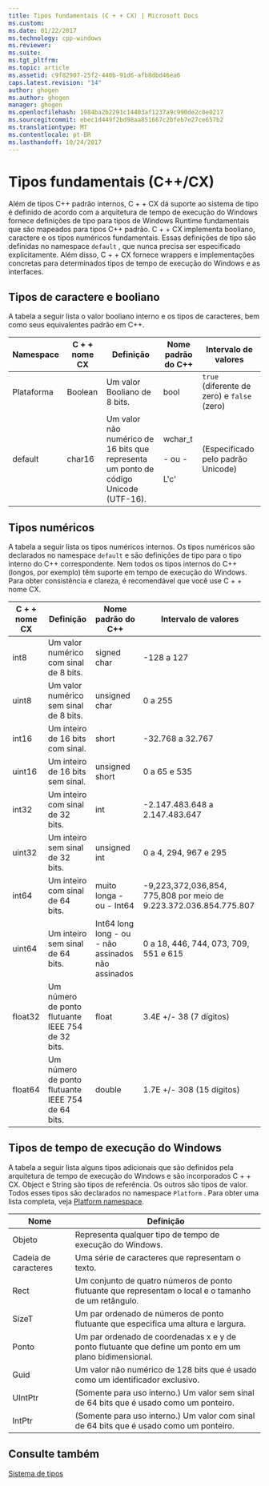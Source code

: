 ```yaml
---
title: Tipos fundamentais (C + + CX) | Microsoft Docs
ms.custom: 
ms.date: 01/22/2017
ms.technology: cpp-windows
ms.reviewer: 
ms.suite: 
ms.tgt_pltfrm: 
ms.topic: article
ms.assetid: c9f82907-25f2-440b-91d6-afb8dbd46ea6
caps.latest.revision: "14"
author: ghogen
ms.author: ghogen
manager: ghogen
ms.openlocfilehash: 1984ba2b2291c14403af1237a9c990de2c0e0217
ms.sourcegitcommit: ebec1d449f2bd98aa851667c2bfeb7e27ce657b2
ms.translationtype: MT
ms.contentlocale: pt-BR
ms.lasthandoff: 10/24/2017
---
```

# <a name="fundamental-types-ccx"></a>Tipos fundamentais (C++/CX)
Além de tipos C++ padrão internos, C + + CX dá suporte ao sistema de tipo é definido de acordo com a arquitetura de tempo de execução do Windows fornece definições de tipo para tipos de Windows Runtime fundamentais que são mapeados para tipos C++ padrão. C + + CX implementa booliano, caractere e os tipos numéricos fundamentais. Essas definições de tipo são definidas no namespace `default` , que nunca precisa ser especificado explicitamente. Além disso, C + + CX fornece wrappers e implementações concretas para determinados tipos de tempo de execução do Windows e as interfaces.  
  
## <a name="boolean-and-character-types"></a>Tipos de caractere e booliano  
 A tabela a seguir lista o valor booliano interno e os tipos de caracteres, bem como seus equivalentes padrão em C++.  
  
|Namespace|C + + nome CX|Definição|Nome padrão do C++|Intervalo de valores|  
|---------------|-----------------------------------------------------------------------|----------------|-------------------------|---------------------|  
|Plataforma|Boolean|Um valor Booliano de 8 bits.|bool|`true` (diferente de zero) e `false` (zero)|  
|default|char16|Um valor não numérico de 16 bits que representa um ponto de código Unicode (UTF-16).|wchar_t<br /><br /> - ou -<br /><br /> L'c'|(Especificado pelo padrão Unicode)|  
  
## <a name="numeric-types"></a>Tipos numéricos  
 A tabela a seguir lista os tipos numéricos internos. Os tipos numéricos são declarados no namespace `default` e são definições de tipo para o tipo interno do C++ correspondente. Nem todos os tipos internos do C++ (longos, por exemplo) têm suporte em tempo de execução do Windows. Para obter consistência e clareza, é recomendável que você use C + + nome CX.  
  
|C + + nome CX|Definição|Nome padrão do C++|Intervalo de valores|  
|-----------------------------------------------------------------------|----------------|-------------------------|---------------------|  
|int8|Um valor numérico com sinal de 8 bits.|signed char|-128 a 127|  
|uint8|Um valor numérico sem sinal de 8 bits.|unsigned char|0 a 255|  
|int16|Um inteiro de 16 bits com sinal.|short|-32.768 a 32.767|  
|uint16|Um inteiro de 16 bits sem sinal.|unsigned short|0 a 65 e 535|  
|int32|Um inteiro com sinal de 32 bits.|int|-2.147.483.648 a 2.147.483.647|  
|uint32|Um inteiro sem sinal de 32 bits.|unsigned int|0 a 4, 294, 967 e 295|  
|int64|Um inteiro com sinal de 64 bits.|muito longa - ou - Int64|-9,223,372,036,854, 775,808 por meio de 9.223.372.036.854.775.807|  
|uint64|Um inteiro sem sinal de 64 bits.|Int64 long long - ou - não assinados não assinados|0 a 18, 446, 744, 073, 709, 551 e 615|  
|float32|Um número de ponto flutuante IEEE 754 de 32 bits.|float|3.4E +/- 38 (7 dígitos)|  
|float64|Um número de ponto flutuante IEEE 754 de 64 bits.|double|1.7E +/- 308 (15 dígitos)|  
  
## <a name="windows-runtime-types"></a>Tipos de tempo de execução do Windows  
 A tabela a seguir lista alguns tipos adicionais que são definidos pela arquitetura de tempo de execução do Windows e são incorporados C + + CX. Object e String são tipos de referência. Os outros são tipos de valor. Todos esses tipos são declarados no namespace `Platform` . Para obter uma lista completa, veja [Platform namespace](../cppcx/platform-namespace-c-cx.md).  
  
|Nome|Definição|  
|----------|----------------|  
|Objeto|Representa qualquer tipo de tempo de execução do Windows.|  
|Cadeia de caracteres|Uma série de caracteres que representam o texto.|  
|Rect|Um conjunto de quatro números de ponto flutuante que representam o local e o tamanho de um retângulo.|  
|SizeT|Um par ordenado de números de ponto flutuante que especifica uma altura e largura.|  
|Ponto|Um par ordenado de coordenadas x e y de ponto flutuante que define um ponto em um plano bidimensional.|  
|Guid|Um valor não numérico de 128 bits que é usado como um identificador exclusivo.|  
|UIntPtr|(Somente para uso interno.) Um valor sem sinal de 64 bits que é usado como um ponteiro.|  
|IntPtr|(Somente para uso interno.)  Um valor com sinal de 64 bits que é usado como um ponteiro.|  
  
## <a name="see-also"></a>Consulte também  
 [Sistema de tipos](../cppcx/type-system-c-cx.md)